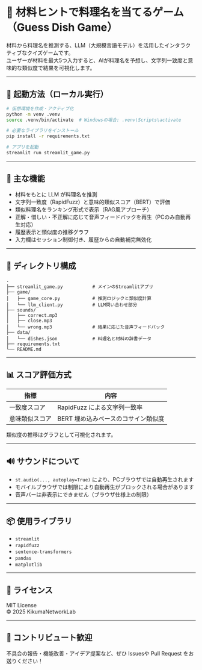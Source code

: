 
# 🍳 材料ヒントで料理名を当てるゲーム（Guess Dish Game）

材料から料理名を推測する、LLM（大規模言語モデル）を活用したインタラクティブなクイズゲームです。  
ユーザーが材料を最大5つ入力すると、AIが料理名を予想し、文字列一致度と意味的な類似度で結果を可視化します。

---

## 🚀 起動方法（ローカル実行）

```bash
# 仮想環境を作成・アクティブ化
python -m venv .venv
source .venv/bin/activate  # Windowsの場合: .venv\Scripts\activate

# 必要なライブラリをインストール
pip install -r requirements.txt

# アプリを起動
streamlit run streamlit_game.py
```

---

## 🧠 主な機能

- 材料をもとに LLM が料理名を推測
- 文字列一致度（RapidFuzz）と意味的類似スコア（BERT）で評価
- 類似料理名をランキング形式で表示（RAG風アプローチ）
- 正解・惜しい・不正解に応じて音声フィードバックを再生（PCのみ自動再生対応）
- 履歴表示と類似度の推移グラフ
- 入力欄はセッション制御付き、履歴からの自動補完無効化

---

## 📁 ディレクトリ構成

```
.
├── streamlit_game.py           # メインのStreamlitアプリ
├── game/
│   ├── game_core.py            # 推測ロジックと類似度計算
│   └── llm_client.py           # LLM問い合わせ部分
├── sounds/
│   ├── correct.mp3
│   ├── close.mp3
│   └── wrong.mp3               # 結果に応じた音声フィードバック
├── data/
│   └── dishes.json             # 料理名と材料の辞書データ
├── requirements.txt
└── README.md
```

---

## 📊 スコア評価方式

| 指標           | 内容                                       |
|----------------|--------------------------------------------|
| 一致度スコア   | RapidFuzz による文字列一致率               |
| 意味類似スコア | BERT 埋め込みベースのコサイン類似度         |

類似度の推移はグラフとして可視化されます。

---

## 🔊 サウンドについて

- `st.audio(..., autoplay=True)` により、PCブラウザでは自動再生されます
- モバイルブラウザでは制限により自動再生がブロックされる場合があります
- 音声バーは非表示にできません（ブラウザ仕様上の制限）

---

## 📦 使用ライブラリ

- `streamlit`
- `rapidfuzz`
- `sentence-transformers`
- `pandas`
- `matplotlib`

---

## 📝 ライセンス

MIT License  
© 2025 KikumaNetworkLab

---

## 🙌 コントリビュート歓迎

不具合の報告・機能改善・アイデア提案など、ぜひ Issuesや Pull Request をお送りください！
